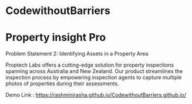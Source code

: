 # CodewithoutBarriers

# Property insight Pro

Problem Statement 2: Identifying Assets in a Property Area

Proptech Labs offers a cutting-edge solution for property inspections spanning across Australia and New Zealand. Our product streamlines the inspection process by empowering inspection agents to capture multiple photos of properties during their assessments.

Demo Link : https://rashminirasha.github.io/CodewithoutBarriers.github.io/  

